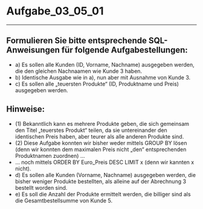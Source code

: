 # Aufgabe_03_05_01

---

## Formulieren Sie bitte entsprechende SQL-Anweisungen für folgende Aufgabestellungen: 

- a) Es sollen alle Kunden (ID, Vorname, Nachname) ausgegeben werden, die den gleichen Nachnaamen wie Kunde 3 haben. 
- b) Identische Ausgabe wie in a), nun aber mit Ausnahme von Kunde 3.
- c) Es sollen alle „teuersten Produkte“ (ID, Produktname und Preis) ausgegeben werden. 

## Hinweise: 
- (1) Bekanntlich kann es mehrere Produkte geben, die sich gemeinsam den Titel „teuerstes Produkt“ teilen, da sie untereinander den identischen Preis haben, aber teurer als alle anderen Produkte sind.
- (2) Diese Aufgabe konnten wir bisher weder mittels GROUP BY lösen (denn wir konnten dem maximalen Preis nicht „den“ entsprechenden Produktnamen zuordnen) …
- … noch mittels ORDER BY Euro_Preis DESC LIMIT x (denn wir kannten x nicht).
- d) Es sollen alle Kunden (Vorname, Nachname) ausgegeben werden, die bisher weniger Produkte bestellten, als alleine auf der Abrechnung 3 bestellt worden sind.
- e) Es soll die Anzahl der Produkte ermittelt werden, die billiger sind als die Gesamtbestellsumme von Kunde 5.
